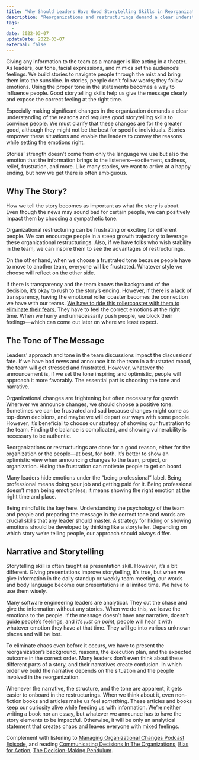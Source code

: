 ```yaml
---
title: "Why Should Leaders Have Good Storytelling Skills in Reorganizations or Restructurings?"
description: "Reorganizations and restructurings demand a clear understanding of the reasons and require good storytelling skills to convince people."
tags:
  -
date: 2022-03-07
updateDate: 2022-03-07
external: false
---
```


Giving any information to the team as a manager is like acting in a theater. As leaders, our tone, facial expressions, and mimics set the audience’s feelings. We build stories to navigate people through the mist and bring them into the sunshine. In stories, people don’t follow words; they follow emotions. Using the proper tone in the statements becomes a way to influence people. Good storytelling skills help us give the message clearly and expose the correct feeling at the right time.

Especially making significant changes in the organization demands a clear understanding of the reasons and requires good storytelling skills to convince people. We must clarify that these changes are for the greater good, although they might not be the best for specific individuals. Stories empower these situations and enable the leaders to convey the reasons while setting the emotions right.

Stories’ strength doesn’t come from only the language we use but also the emotion that the information brings to the listeners—excitement, sadness, relief, frustration, and more. Like many stories, we want to arrive at a happy ending, but how we get there is often ambiguous.

## Why The Story?

How we tell the story becomes as important as what the story is about. Even though the news may sound bad for certain people, we can positively impact them by choosing a sympathetic tone.

Organizational restructuring can be frustrating or exciting for different people. We can encourage people in a steep growth trajectory to leverage these organizational restructurings. Also, if we have folks who wish stability in the team, we can inspire them to see the advantages of restructurings.

On the other hand, when we choose a frustrated tone because people have to move to another team, everyone will be frustrated. Whatever style we choose will reflect on the other side.

If there is transparency and the team knows the background of the decision, it’s okay to rush to the story’s ending. However, if there is a lack of transparency, having the emotional roller coaster becomes the connection we have with our teams. [We have to ride this rollercoaster with them to eliminate their fears.](/the-must-have-skill-for-every-leader-listening-with-empathy/) They have to feel the correct emotions at the right time. When we hurry and unnecessarily push people, we block their feelings—which can come out later on where we least expect.

## The Tone of The Message

Leaders’ approach and tone in the team discussions impact the discussions’ fate. If we have bad news and announce it to the team in a frustrated mood, the team will get stressed and frustrated. However, whatever the announcement is, if we set the tone inspiring and optimistic, people will approach it more favorably. The essential part is choosing the tone and narrative.

Organizational changes are frightening but often necessary for growth. Wherever we announce changes, we should choose a positive tone. Sometimes we can be frustrated and sad because changes might come as top-down decisions, and maybe we will depart our ways with some people. However, it’s beneficial to choose our strategy of showing our frustration to the team. Finding the balance is complicated, and showing vulnerability is necessary to be authentic.

Reorganizations or restructurings are done for a good reason, either for the organization or the people—at best, for both. It’s better to show an optimistic view when announcing changes to the team, project, or organization. Hiding the frustration can motivate people to get on board.

Many leaders hide emotions under the “being professional” label. Being professional means doing your job and getting paid for it. Being professional doesn’t mean being emotionless; it means showing the right emotion at the right time and place.

Being mindful is the key here. Understanding the psychology of the team and people and preparing the message in the correct tone and words are crucial skills that any leader should master. A strategy for hiding or showing emotions should be developed by thinking like a storyteller. Depending on which story we’re telling people, our approach should always differ.

## Narrative and Storytelling

Storytelling skill is often taught as presentation skill. However, it’s a bit different. Giving presentations improve storytelling, it’s true, but when we give information in the daily standup or weekly team meeting, our words and body language become our presentations in a limited time. We have to use them wisely.

Many software engineering leaders are analytical. They cut the chase and give the information without any stories. When we do this, we leave the emotions to the people. If the message doesn’t have any narrative, doesn’t guide people’s feelings, and it’s _just on point_, people will hear it with whatever emotion they have at that time. They will go into various unknown places and will be lost.

To eliminate chaos even before it occurs, we have to present the reorganization’s background, reasons, the execution plan, and the expected outcome in the correct order. Many leaders don’t even think about these different parts of a story, and their narratives create confusion. In which order we build the narrative depends on the situation and the people involved in the reorganization.

Whenever the narrative, the structure, and the tone are apparent, it gets easier to onboard in the restructurings. When we think about it, even non-fiction books and articles make us feel _something_. These articles and books keep our curiosity alive while feeding us with information. We’re neither writing a book nor an essay, but whatever we announce has to have the story elements to be impactful. Otherwise, it will be only an analytical statement that creates chaos and leaves everyone with mixed feelings.

Complement with listening to [Managing Organizational Changes Podcast Episode](https://mediations.candost.blog/p/18-managing-organizational-changes), and reading [Communicating Decisions In The Organizations](/communicating-decisions-in-the-organizations/), [Bias for Action](/bias-towards-action/), [The Decision-Making Pendulum](/the-decision-making-pendulum/).